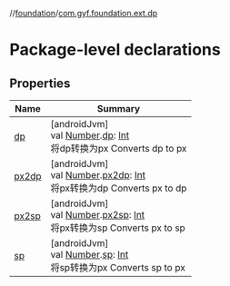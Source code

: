 //[foundation](../../index.md)/[com.gyf.foundation.ext.dp](index.md)

# Package-level declarations

## Properties

| Name | Summary |
|---|---|
| [dp](dp.md) | [androidJvm]<br>val [Number](https://kotlinlang.org/api/core/kotlin-stdlib/kotlin/-number/index.html).[dp](dp.md): [Int](https://kotlinlang.org/api/core/kotlin-stdlib/kotlin/-int/index.html)<br>将dp转换为px Converts dp to px |
| [px2dp](px2dp.md) | [androidJvm]<br>val [Number](https://kotlinlang.org/api/core/kotlin-stdlib/kotlin/-number/index.html).[px2dp](px2dp.md): [Int](https://kotlinlang.org/api/core/kotlin-stdlib/kotlin/-int/index.html)<br>将px转换为dp Converts px to dp |
| [px2sp](px2sp.md) | [androidJvm]<br>val [Number](https://kotlinlang.org/api/core/kotlin-stdlib/kotlin/-number/index.html).[px2sp](px2sp.md): [Int](https://kotlinlang.org/api/core/kotlin-stdlib/kotlin/-int/index.html)<br>将px转换为sp Converts px to sp |
| [sp](sp.md) | [androidJvm]<br>val [Number](https://kotlinlang.org/api/core/kotlin-stdlib/kotlin/-number/index.html).[sp](sp.md): [Int](https://kotlinlang.org/api/core/kotlin-stdlib/kotlin/-int/index.html)<br>将sp转换为px Converts sp to px |